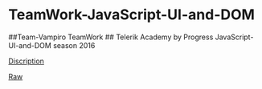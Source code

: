 # TeamWork-JavaScript-UI-and-DOM
##Team-Vampiro TeamWork ##
Telerik Academy by Progress
JavaScript-UI-and-DOM season 2016

[Discription](https://github.com/Team-Vampiro/TeamWork-JavaScript-UI-and-DOM/blob/master/Project_Description.md)

[Raw](https://rawgit.com/Team-Vampiro/TeamWork-JavaScript-UI-and-DOM/blob/master/Galaxian/index.html)
